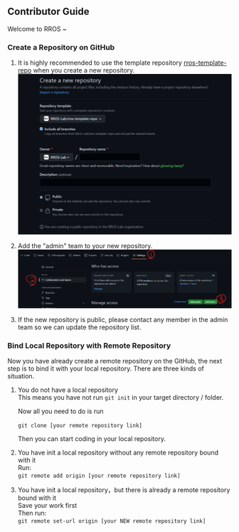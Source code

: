 ## Contributor Guide

Welcome to RROS ~
  
### Create a Repository on GitHub
1. It is highly recommended to use the template repository [rros-template-repo](https://github.com/RROS-Lab/rros-template-repo) when you create a new repository.
![pic2](./pic/CG2.png)

1. Add the "admin" team to your new repository.
![pic1](./pic/CG1.png)

1. If the new repository is public, please contact any member in the admin team so we can update the repository list.


### Bind Local Repository with Remote Repository
Now you have already create a remote repository on the GitHub, the next step is to bind it with your local repository. There are three kinds of situation.

1. You do not have a local repository  
    This means you have not run `git init` in your target directory / folder.

    Now all you need to do is run
    
    `git clone [your remote repository link]` 

    Then you can start coding in your local repository.

1. You have init a local repository without any remote repository bound with it  
    Run:  
    `git remote add origin [your remote repository link]` 

1. You have init a local repository，but there is already a remote repository bound with it  
    Save your work first  
    Then run:  
    `git remote set-url origin [your NEW remote repository link]`
